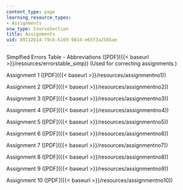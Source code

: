 ```yaml
---
content_type: page
learning_resource_types:
- Assignments
ocw_type: CourseSection
title: Assignments
uid: 89112b14-79cb-6169-981d-e65f3a2585ae
---
```


Simplfied Errors Table - Abbreviations ([PDF]({{< baseurl >}}/resources/errorstable_simp)) (Used for correcting assignments.)

Assignment 1 ([PDF]({{< baseurl >}}/resources/assignmentno1))

Assignment 2 ([PDF]({{< baseurl >}}/resources/assignmentno2))

Assignment 3 ([PDF]({{< baseurl >}}/resources/assignmentno3))

Assignment 4 ([PDF]({{< baseurl >}}/resources/assignmentno4))

Assignment 5 ([PDF]({{< baseurl >}}/resources/assignmentno5))

Assignment 6 ([PDF]({{< baseurl >}}/resources/assignmentno6))

Assignment 7 ([PDF]({{< baseurl >}}/resources/assignmentno7))

Assignment 8 ([PDF]({{< baseurl >}}/resources/assignmentno8))

Assignment 9 ([PDF]({{< baseurl >}}/resources/assignmentno9))

Assignment 10 ([PDF]({{< baseurl >}}/resources/assignmentno10))